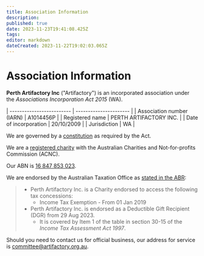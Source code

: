 ```yaml
---
title: Association Information
description: 
published: true
date: 2023-11-23T19:41:08.425Z
tags: 
editor: markdown
dateCreated: 2023-11-22T19:02:03.065Z
---
```


# Association Information

**Perth Artifactory Inc** ("Artifactory") is an incorporated association under the *Associations Incorporation Act 2015* (WA).

| ------------------------- | ---------------------- |
| Association number (IARN) | A1014456P              |
| Registered name           | PERTH ARTIFACTORY INC. |
| Date of incorporation     | 20/10/2009             |
| Jurisdiction              | WA                     |

We are governed by a [constitution](/constitution) as required by the Act.

We are a [registered charity](https://www.acnc.gov.au/charity/charities/705391a6-3aaf-e811-a963-000d3ad24077/profile) with the Australian Charities and Not-for-profits Commission (ACNC).

Our ABN is [16 847 853 023](https://www.abr.business.gov.au/ABN/View/16847853023).

We are endorsed by the Australian Taxation Office as [stated in the ABR](https://www.abr.business.gov.au/ABN/View/16847853023):
> * Perth Artifactory Inc. is a Charity endorsed to access the following tax concessions:
>   * Income Tax Exemption - From 01 Jan 2019
> * Perth Artifactory Inc. is endorsed as a Deductible Gift Recipient (DGR) from 29 Aug 2023.
>   * It is covered by Item 1 of the table in section 30-15 of the *Income Tax Assessment Act 1997*.

Should you need to contact us for official business, our address for service is committee@artifactory.org.au.